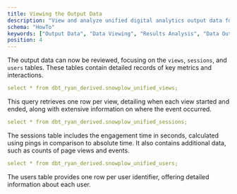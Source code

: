 ```yaml
---
title: Viewing the Output Data  
description: "View and analyze unified digital analytics output data for cross-platform behavioral insights."
schema: "HowTo"
keywords: ["Output Data", "Data Viewing", "Results Analysis", "Data Output", "Analytics Results", "Data Visualization"]
position: 4
---
```


The output data can now be reviewed, focusing on the `views`, `sessions`, and `users` tables. These tables contain detailed records of key metrics and interactions.

```yaml
select * from dbt_ryan_derived.snowplow_unified_views;
```

This query retrieves one row per view, detailing when each view started and ended, along with extensive information on where the event occurred.

```yaml
select * from dbt_ryan_derived.snowplow_unified_sessions;
```

The sessions table includes the engagement time in seconds, calculated using pings in comparison to absolute time. It also contains additional data, such as counts of page views and events.

```yaml
select * from dbt_ryan_derived.snowplow_unified_users;
```

The users table provides one row per user identifier, offering detailed information about each user.
